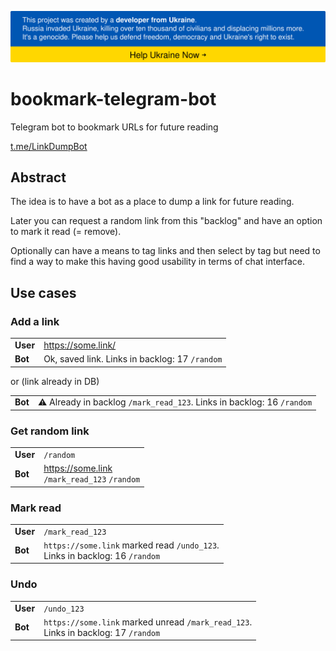 [![Stand With Ukraine](https://raw.githubusercontent.com/vshymanskyy/StandWithUkraine/main/banner-direct-single.svg)](https://stand-with-ukraine.pp.ua)

# bookmark-telegram-bot

Telegram bot to bookmark URLs for future reading

[t.me/LinkDumpBot](http://t.me/LinkDumpBot)

## Abstract

The idea is to have a bot as a place to dump a link for future reading.

Later you can request a random link from this "backlog" and have an option to mark it read (= remove).

Optionally can have a means to tag links and then select by tag but need to find a way to make this having good usability in terms of chat interface.

## Use cases

### Add a link
|          |                                                |
|----------|------------------------------------------------|
| **User** | https://some.link/                             |
| **Bot**  | Ok, saved link. Links in backlog: 17 `/random` |

or (link already in DB)

|         |                                                                        |
|---------|------------------------------------------------------------------------|
| **Bot** | ⚠️ Already in backlog `/mark_read_123`. Links in backlog: 16 `/random` |

### Get random link
|          |                                                   |
|----------|---------------------------------------------------|
| **User** | `/random`                                         |
| **Bot**  | https://some.link <BR> `/mark_read_123` `/random` |

### Mark read
|          |                                                                                  |
|----------|----------------------------------------------------------------------------------|
| **User** | `/mark_read_123`                                                                 |
| **Bot**  | `https://some.link` marked read `/undo_123`. <BR> Links in backlog: 16 `/random` |

### Undo
|          |                                                                                         |
|----------|-----------------------------------------------------------------------------------------|
| **User** | `/undo_123`                                                                             |
| **Bot**  | `https://some.link` marked unread `/mark_read_123`. <BR> Links in backlog: 17 `/random` |
